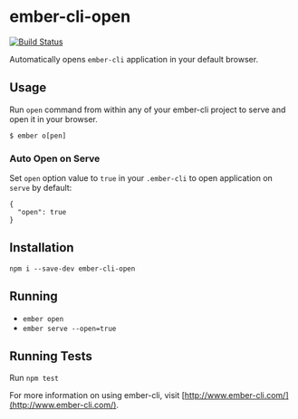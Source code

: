 # ember-cli-open

[![Build Status](https://travis-ci.org/ro0gr/ember-cli-open.svg?branch=master)](https://travis-ci.org/ro0gr/ember-cli-open)

Automatically opens `ember-cli` application in your default browser.

## Usage
Run `open` command from within any of your ember-cli project to serve and open it in your browser.
```
$ ember o[pen]
```

### Auto Open on Serve
Set `open` option value to `true` in your `.ember-cli` to open application on `serve` by default:
```
{
  "open": true
}
```

## Installation

```
npm i --save-dev ember-cli-open
```

## Running

* `ember open`
* `ember serve --open=true`

## Running Tests

Run `npm test`

For more information on using ember-cli, visit [http://www.ember-cli.com/](http://www.ember-cli.com/).
